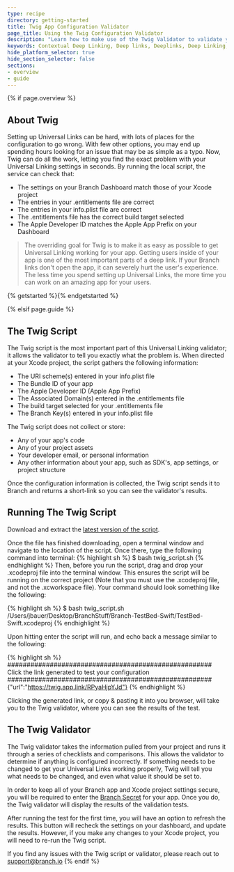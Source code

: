 ```yaml
---
type: recipe
directory: getting-started
title: Twig App Configuration Validator
page_title: Using the Twig Configuration Validator
description: "Learn how to make use of the Twig Validator to validate your Universal Linking setup"
keywords: Contextual Deep Linking, Deep links, Deeplinks, Deep Linking, Deeplinking, Deferred Deep Linking, Deferred Deeplinking, Google App Indexing, Google App Invites, Apple Universal Links, Apple Spotlight Search, Facebook App Links, AppLinks, Deepviews, Deep views, Dashboard, custom link domain, conversion funnel, funnels, influencers
hide_platform_selector: true
hide_section_selector: false
sections:
- overview
- guide
---
```

{% if page.overview %}

## About Twig

Setting up Universal Links can be hard, with lots of places for the configuration to go wrong. With few other options, you may end up spending hours looking for an issue that may be as simple as a typo. Now, Twig can do all the work, letting you find the exact problem with your Universal Linking settings in seconds. By running the local script, the service can check that:

  - The settings on your Branch Dashboard match those of your Xcode project
  - The entries in your .entitlements file are correct
  - The entries in your info.plist file are correct
  - The .entitlements file has the correct build target selected
  - The Apple Developer ID matches the Apple App Prefix on your Dashboard

> The overriding goal for Twig
> is to make it as easy
> as possible to get Universal Linking working for your app.
> Getting users inside of your app is one of the most important parts
> of a deep link. If your Branch links don't open the app, it can severely hurt
> the user's experience. The less time you spend setting up Universal Links,
> the more time you can work on an amazing app for your users.

{% getstarted %}{% endgetstarted %}

{% elsif page.guide %}

## The Twig Script

The Twig script is the most important part of this Universal Linking validator; it allows the validator to tell you exactly what the problem is. When directed at your Xcode project, the script gathers the following information:

* The URI scheme(s) entered in your info.plist file
* The Bundle ID of your app
* The Apple Developer ID (Apple App Prefix)
* The Associated Domain(s) entered in the .entitlements file
* The build target selected for your .entitlements file
* The Branch Key(s) entered in your info.plist file

The Twig script does not collect or store:

* Any of your app's code
* Any of your project assets
* Your developer email, or personal information
* Any other information about your app, such as SDK's, app settings, or project structure

Once the configuration information is collected, the Twig script sends it to Branch and returns a short-link so you can see the validator's results.

## Running The Twig Script

Download and extract the [latest version of the script](http://twig.stage.branch.io/static/twigScript/twig_script.sh).

Once the file has finished downloading, open a terminal window and navigate to the location of the script. Once there, type the following command into terminal:
{% highlight sh %}
$ bash twig_script.sh
{% endhighlight %}
Then, before you run the script, drag and drop your .xcodeproj file into the terminal window. This ensures the script will be running on the correct project (Note that you must use the .xcodeproj file, and not the .xcworkspace file). Your command should look something like the following:

{% highlight sh %}
$ bash twig_script.sh /Users/jbauer/Desktop/BranchStuff/Branch-TestBed-Swift/TestBed-Swift.xcodeproj
{% endhighlight %}

Upon hitting enter the script will run, and echo back a message similar to the following:


{% highlight sh %}
#####################################################
 Click the link generated to test your configuration
#####################################################
{"url":"https://twig.app.link/RPyaHjpYJd"}
{% endhighlight %}

Clicking the generated link, or copy & pasting it into you browser, will take you to the Twig validator, where you can see the results of the test.

## The Twig Validator

The Twig validator takes the information pulled from your project and runs it through a series of checklists and comparisons. This allows the validator to determine if anything is configured incorrectly. If something needs to be changed to get your Universal Links working properly, Twig will tell you what needs to be changed, and even what value it should be set to.

In order to keep all of your Branch app and Xcode project settings secure, you will be required to enter the [Branch Secret](https://dashboard.branch.io/settings) for your app. Once you do, the Twig validator will display the results of the validation tests.

After running the test for the first time, you will have an option to refresh the results. This button will recheck the settings on your dashboard, and update the results. However, if you make any changes to your Xcode project, you will need to re-run the Twig script.

If you find any issues with the Twig script or validator, please reach out to [support@branch.io](mailto:support@branch.io)
{% endif %}
